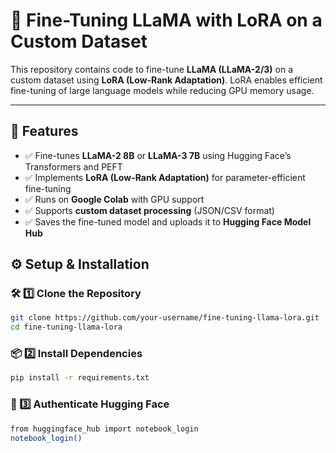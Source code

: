 # 🚀 Fine-Tuning LLaMA with LoRA on a Custom Dataset  

This repository contains code to fine-tune **LLaMA (LLaMA-2/3)** on a custom dataset using **LoRA (Low-Rank Adaptation)**. LoRA enables efficient fine-tuning of large language models while reducing GPU memory usage.  

---

## 📌 Features
- ✅ Fine-tunes **LLaMA-2 8B** or **LLaMA-3 7B** using Hugging Face’s Transformers and PEFT  
- ✅ Implements **LoRA (Low-Rank Adaptation)** for parameter-efficient fine-tuning  
- ✅ Runs on **Google Colab** with GPU support  
- ✅ Supports **custom dataset processing** (JSON/CSV format)  
- ✅ Saves the fine-tuned model and uploads it to **Hugging Face Model Hub**  

## ⚙️ Setup & Installation
### 🛠 1️⃣ Clone the Repository
```bash
git clone https://github.com/your-username/fine-tuning-llama-lora.git
cd fine-tuning-llama-lora
```

### 📦 2️⃣ Install Dependencies  
```bash
pip install -r requirements.txt
```

### 🔑 3️⃣ Authenticate Hugging Face
```bash
from huggingface_hub import notebook_login
notebook_login()
```
 
